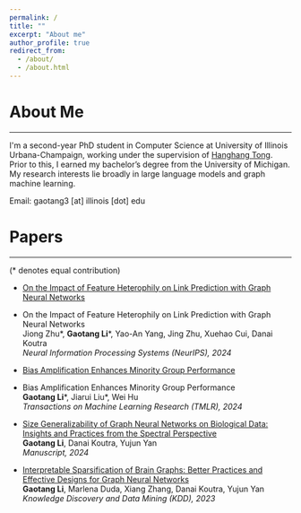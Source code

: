 ```yaml
---
permalink: /
title: ""
excerpt: "About me"
author_profile: true
redirect_from: 
  - /about/
  - /about.html
---
```




About Me
======
---

I'm a second-year PhD student in Computer Science at University of Illinois Urbana-Champaign, working under the supervision of [Hanghang Tong](http://tonghanghang.org/). Prior to this, I earned my bachelor’s degree from the University of Michigan. My research interests lie broadly in large language models and graph machine learning.

Email: gaotang3 \[at\] illinois [dot] edu 

Papers
======
---
(\* denotes equal contribution)

* [On the Impact of Feature Heterophily on Link Prediction with Graph Neural Networks](https://arxiv.org/abs/2409.17475)<br> 
* On the Impact of Feature Heterophily on Link Prediction with Graph Neural Networks<br>
Jiong Zhu\*, **Gaotang Li**\*, Yao-An Yang, Jing Zhu, Xuehao Cui, Danai Koutra<br>
*Neural Information Processing Systems (NeurIPS), 2024*<br> 

* [Bias Amplification Enhances Minority Group Performance](http://arxiv.org/abs/2309.06717)<br>
* Bias Amplification Enhances Minority Group Performance<br>
**Gaotang Li**\*, Jiarui Liu\*, Wei Hu<br>
*Transactions on Machine Learning Research (TMLR), 2024*<br> 

* [Size Generalizability of Graph Neural Networks on Biological Data: Insights and Practices from the Spectral Perspective](https://arxiv.org/abs/2305.15611)<br>
**Gaotang Li**, Danai Koutra, Yujun Yan<br>
*Manuscript, 2024*<br> 

* [Interpretable Sparsification of Brain Graphs: Better Practices and Effective Designs for Graph Neural Networks](https://dl.acm.org/doi/abs/10.1145/3580305.3599394)<br>
**Gaotang Li**, Marlena Duda, Xiang Zhang, Danai Koutra, Yujun Yan<br>
*Knowledge Discovery and Data Mining (KDD), 2023*<br>
